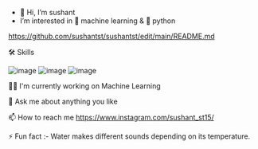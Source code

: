 - 👋 Hi, I’m sushant
- I’m interested in 🎰 machine learning & 🐍 python




https://github.com/sushantst/sushantst/edit/main/README.md


🛠 Skills

![image](https://user-images.githubusercontent.com/106450499/219298423-6728bf59-d902-4bdd-91b4-393142317a37.png)
![image](https://user-images.githubusercontent.com/106450499/219299074-6956e163-c3c6-403e-9bca-cad900e7b51a.png)
![image](https://user-images.githubusercontent.com/106450499/219299195-7fd0cb77-e819-48e3-bedf-ac6ef85c485d.png)

        


👩‍💻 I'm currently working on Machine Learning

💬 Ask me about anything you like

📫 How to reach me https://www.instagram.com/sushant_st15/

⚡️ Fun fact :- Water makes different sounds depending on its temperature.
